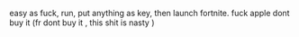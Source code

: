 easy as fuck, run, put anything as key, then launch fortnite.
fuck apple dont buy it
(fr dont buy it , this shit is nasty )
